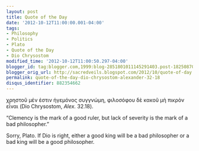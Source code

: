 ```yaml
---
layout: post
title: Quote of the Day
date: '2012-10-12T11:00:00.001-04:00'
tags:
- Philosophy
- Politics
- Plato
- Quote of the Day
- Dio Chrysostom
modified_time: '2012-10-12T11:00:50.297-04:00'
blogger_id: tag:blogger.com,1999:blog-2851801011145291403.post-1825087006889270803
blogger_orig_url: http://sacredveils.blogspot.com/2012/10/quote-of-day.html
permalink: quote-of-the-day-dio-chrysostom-alexander-32-18
disqus_identifier: 882354662
---
```


χρηστοῦ μέν ἐστιν ἡγεμόνος συγγνώμη, φιλοσόφου δὲ κακοῦ μὴ πικρὸν εἶναι (Dio Chrysostom, *Alex.* 32.18).

“Clemency is the mark of a good ruler, but lack of severity is the mark of a bad philosopher.”

Sorry, Plato. If Dio is right, either a good king will be a bad philosopher or a bad king will be a good philosopher.